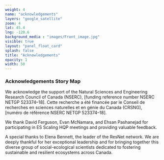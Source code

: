 ```yaml
---
weight: 4
name: "acknowledgements"
layers: "google_satellite"
zoom: 4
lat: 45.4
lng: -120.6
background_media : "images/Front_image.jpg" 
visible: true
layout: "panel_float_card"
splash: false
title: "Acknowledgements"
opacity: 1
width: 50
---
```



### Acknowledgements Story Map

We acknowledge the support of the Natural Sciences and Engineering Research Council of Canada (NSERC), [funding reference number NSERC NETGP 523374–18]. Cette recherche a été financée par le Conseil de recherches en sciences naturelles et en génie du Canada (CRSNG), [numéro de référence NSERC NETGP 523374–18].

We thank David Ferguson, Evan McNamara, and Ehsan Pashanejad for participating in ES Scaling HQP meetings and providing valuable feedback.

A special thanks to Elena Bennett, the leader of the ResNet network. We are deeply thankful for her exceptional leadership and for bringing together this diverse group of social-ecological scientists dedicated to fostering sustainable and resilient ecosystems across Canada.





